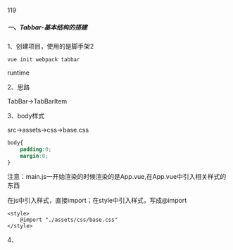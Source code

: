 

119

##### 一、Tabbar-基本结构的搭建 

1、创建项目，使用的是脚手架2

```
vue init webpack tabbar
```

runtime 



2、思路

TabBar->TabBarItem  

3、body样式

src->assets->css->base.css

```css
body{
	padding:0;
    margin:0;
}
```

注意：main.js一开始渲染的时候渲染的是App.vue,在App.vue中引入相关样式的东西

在js中引入样式，直接import；在style中引入样式，写成@import

```vue
<style>
	@import "./assets/css/base.css"
</style>
```



4、
